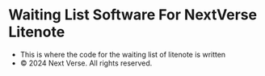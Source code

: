 # Waiting List Software For NextVerse Litenote
- This is where the code for the waiting list of litenote is written
- © 2024 Next Verse. All rights reserved.